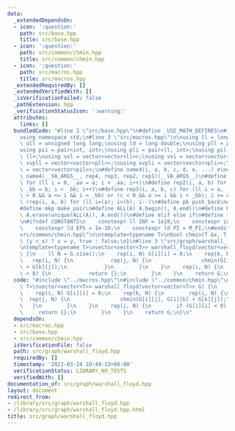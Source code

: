 ```yaml
---
data:
  _extendedDependsOn:
  - icon: ':question:'
    path: src/base.hpp
    title: src/base.hpp
  - icon: ':question:'
    path: src/common/chmin.hpp
    title: src/common/chmin.hpp
  - icon: ':question:'
    path: src/macros.hpp
    title: src/macros.hpp
  _extendedRequiredBy: []
  _extendedVerifiedWith: []
  _isVerificationFailed: false
  _pathExtension: hpp
  _verificationStatusIcon: ':warning:'
  attributes:
    links: []
  bundledCode: "#line 2 \"src/base.hpp\"\n#define _USE_MATH_DEFINES\n#include <bits/stdc++.h>\n\
    using namespace std;\n#line 3 \"src/macros.hpp\"\n\nusing ll = long long;\nusing\
    \ ull = unsigned long long;\nusing ld = long double;\nusing pll = pair<ll, ll>;\n\
    using pii = pair<int, int>;\nusing pli = pair<ll, int>;\nusing pil = pair<int,\
    \ ll>;\nusing vvl = vector<vector<ll>>;\nusing vvi = vector<vector<int>>;\nusing\
    \ vvpll = vector<vector<pll>>;\nusing vvpli = vector<vector<pli>>;\nusing vvpil\
    \ = vector<vector<pil>>;\n#define name4(i, a, b, c, d, e, ...) e\n#define rep(...)\
    \ name4(__VA_ARGS__, rep4, rep3, rep2, rep1)(__VA_ARGS__)\n#define rep1(i, a)\
    \ for (ll i = 0, _aa = a; i < _aa; i++)\n#define rep2(i, a, b) for (ll i = a,\
    \ _bb = b; i < _bb; i++)\n#define rep3(i, a, b, c) for (ll i = a, _bb = b; (c\
    \ > 0 && a <= i && i < _bb) or (c < 0 && a >= i && i > _bb); i += c)\n#define\
    \ rrep(i, a, b) for (ll i=(a); i>(b); i--)\n#define pb push_back\n#define eb emplace_back\n\
    #define mkp make_pair\n#define ALL(A) A.begin(), A.end()\n#define UNIQUE(A) sort(ALL(A)),\
    \ A.erase(unique(ALL(A)), A.end())\n#define elif else if\n#define tostr to_string\n\
    \n#ifndef CONSTANTS\n    constexpr ll INF = 1e18;\n    constexpr int MOD = 1000000007;\n\
    \    constexpr ld EPS = 1e-10;\n    constexpr ld PI = M_PI;\n#endif\n#line 2 \"\
    src/common/chmin.hpp\"\n\ntemplate<typename T>\nbool chmin(T &x, T y) {\n    return\
    \ (y < x) ? x = y, true : false;\n}\n#line 3 \"src/graph/warshall_floyd.hpp\"\n\
    \ntemplate<typename T>\nvector<vector<T>> warshall_floyd(vector<vector<T>> G)\
    \ {\n    ll N = G.size();\n    rep(i, N) G[i][i] = 0;\n    rep(k, N) {\n     \
    \   rep(i, N) {\n            rep(j, N) {\n                chmin(G[i][j], G[i][k]\
    \ + G[k][j]);\n            }\n        }\n    }\n    rep(i, N) {\n        if (G[i][i]\
    \ < 0) {\n            return {};\n        }\n    }\n    return G;\n}\n"
  code: "#include \"../macros.hpp\"\n#include \"../common/chmin.hpp\"\n\ntemplate<typename\
    \ T>\nvector<vector<T>> warshall_floyd(vector<vector<T>> G) {\n    ll N = G.size();\n\
    \    rep(i, N) G[i][i] = 0;\n    rep(k, N) {\n        rep(i, N) {\n          \
    \  rep(j, N) {\n                chmin(G[i][j], G[i][k] + G[k][j]);\n         \
    \   }\n        }\n    }\n    rep(i, N) {\n        if (G[i][i] < 0) {\n       \
    \     return {};\n        }\n    }\n    return G;\n}\n"
  dependsOn:
  - src/macros.hpp
  - src/base.hpp
  - src/common/chmin.hpp
  isVerificationFile: false
  path: src/graph/warshall_floyd.hpp
  requiredBy: []
  timestamp: '2022-03-24 10:49:13+09:00'
  verificationStatus: LIBRARY_NO_TESTS
  verifiedWith: []
documentation_of: src/graph/warshall_floyd.hpp
layout: document
redirect_from:
- /library/src/graph/warshall_floyd.hpp
- /library/src/graph/warshall_floyd.hpp.html
title: src/graph/warshall_floyd.hpp
---
```

